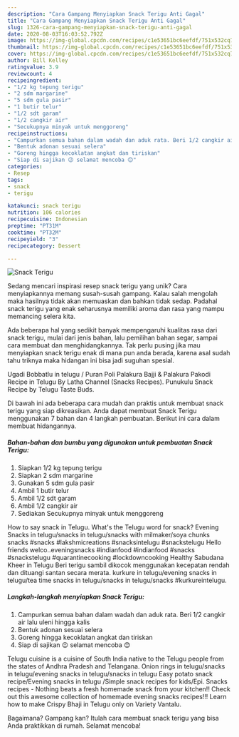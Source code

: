 ```yaml
---
description: "Cara Gampang Menyiapkan Snack Terigu Anti Gagal"
title: "Cara Gampang Menyiapkan Snack Terigu Anti Gagal"
slug: 1326-cara-gampang-menyiapkan-snack-terigu-anti-gagal
date: 2020-08-03T16:03:52.792Z
image: https://img-global.cpcdn.com/recipes/c1e53651bc6eefdf/751x532cq70/snack-terigu-foto-resep-utama.jpg
thumbnail: https://img-global.cpcdn.com/recipes/c1e53651bc6eefdf/751x532cq70/snack-terigu-foto-resep-utama.jpg
cover: https://img-global.cpcdn.com/recipes/c1e53651bc6eefdf/751x532cq70/snack-terigu-foto-resep-utama.jpg
author: Bill Kelley
ratingvalue: 3.9
reviewcount: 4
recipeingredient:
- "1/2 kg tepung terigu"
- "2 sdm margarine"
- "5 sdm gula pasir"
- "1 butir telur"
- "1/2 sdt garam"
- "1/2 cangkir air"
- "Secukupnya minyak untuk menggoreng"
recipeinstructions:
- "Campurkan semua bahan dalam wadah dan aduk rata. Beri 1/2 cangkir air lalu uleni hingga kalis"
- "Bentuk adonan sesuai selera"
- "Goreng hingga kecoklatan angkat dan tiriskan"
- "Siap di sajikan 😉 selamat mencoba 😊"
categories:
- Resep
tags:
- snack
- terigu

katakunci: snack terigu 
nutrition: 106 calories
recipecuisine: Indonesian
preptime: "PT31M"
cooktime: "PT32M"
recipeyield: "3"
recipecategory: Dessert

---
```



![Snack Terigu](https://img-global.cpcdn.com/recipes/c1e53651bc6eefdf/751x532cq70/snack-terigu-foto-resep-utama.jpg)

Sedang mencari inspirasi resep snack terigu yang unik? Cara menyiapkannya memang susah-susah gampang. Kalau salah mengolah maka hasilnya tidak akan memuaskan dan bahkan tidak sedap. Padahal snack terigu yang enak seharusnya memiliki aroma dan rasa yang mampu memancing selera kita.

Ada beberapa hal yang sedikit banyak mempengaruhi kualitas rasa dari snack terigu, mulai dari jenis bahan, lalu pemilihan bahan segar, sampai cara membuat dan menghidangkannya. Tak perlu pusing jika mau menyiapkan snack terigu enak di mana pun anda berada, karena asal sudah tahu triknya maka hidangan ini bisa jadi suguhan spesial.

Ugadi Bobbatlu in telugu / Puran Poli Palakura Bajji &amp; Palakura Pakodi Recipe in Telugu By Latha Channel (Snacks Recipes). Punukulu Snack Recipe by Telugu Taste Buds.


Di bawah ini ada beberapa cara mudah dan praktis untuk membuat snack terigu yang siap dikreasikan. Anda dapat membuat Snack Terigu menggunakan 7 bahan dan 4 langkah pembuatan. Berikut ini cara dalam membuat hidangannya.

<!--inarticleads1-->

##### Bahan-bahan dan bumbu yang digunakan untuk pembuatan Snack Terigu:

1. Siapkan 1/2 kg tepung terigu
1. Siapkan 2 sdm margarine
1. Gunakan 5 sdm gula pasir
1. Ambil 1 butir telur
1. Ambil 1/2 sdt garam
1. Ambil 1/2 cangkir air
1. Sediakan Secukupnya minyak untuk menggoreng


How to say snack in Telugu. What&#39;s the Telugu word for snack? Evening Snacks in telugu/snacks in telugu/snacks with milmaker/soya chunks snacks #snacks #lakshmicreations #snacksintelugu #snackstelugu Hello friends welco..eveningsnacks #indianfood #indianfood #snacks #snackstelugu #quarantinecooking #lockdowncooking Healthy Sabudana Kheer in Telugu Beri terigu sambil dikocok menggunakan kecepatan rendah dan dituangi santan secara merata. kurkure in telugu/evening snacks in telugu/tea time snacks in telugu/snacks in telugu/snacks #kurkureintelugu. 

<!--inarticleads2-->

##### Langkah-langkah menyiapkan Snack Terigu:

1. Campurkan semua bahan dalam wadah dan aduk rata. Beri 1/2 cangkir air lalu uleni hingga kalis
1. Bentuk adonan sesuai selera
1. Goreng hingga kecoklatan angkat dan tiriskan
1. Siap di sajikan 😉 selamat mencoba 😊


Telugu cuisine is a cuisine of South India native to the Telugu people from the states of Andhra Pradesh and Telangana. Onion rings in telugu/snacks in telugu/evening snacks in telugu/snacks in telugu Easy potato snack recipe/Evening snacks in telugu /Simple snack recipes for kids/Epi. Snacks recipes - Nothing beats a fresh homemade snack from your kitchen!! Check out this awesome collection of homemade evening snacks recipes!!! Learn how to make Crispy Bhaji in Telugu only on Variety Vantalu. 

Bagaimana? Gampang kan? Itulah cara membuat snack terigu yang bisa Anda praktikkan di rumah. Selamat mencoba!
